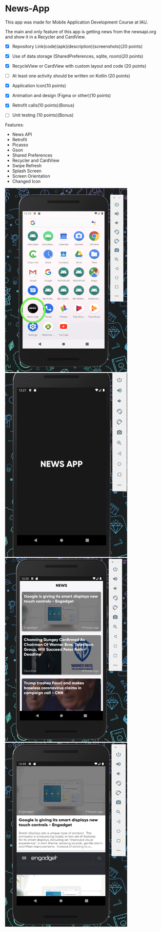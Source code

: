 # News-App

This app was made for Mobile Application Development Course at IAU.

The main and only feature of this app is getting news from the newsapi.org and show it in a Recycler and CardView.

- [x] Repository Link(code)(apk)(description)(screenshots)(20 points)
- [x] Use of data storage (SharedPreferences, sqlite, room)(20 points)
- [x] RecycleView or CardView with custom layout and code (20 points)
- [ ] At least one activity should be written on Kotlin (20 points)
- [x] Application Icon(10 points)
- [x] Animation and design (Figma or other)(10 points)
- [x] Retrofit calls(10 points)(Bonus)
- [ ] Unit testing (10 points)(Bonus)


Features:
- News API
- Retrofit
- Picasso
- Gson
- Shared Preferences
- Recycler and CardView
- Swipe Refresh
- Splash Screen
- Screen Orientation
- Changed Icon

<img src="https://github.com/karybekov22/News-App/blob/master/Screenshots/Icon%20Screen.png" width="400" height="600">      <img src="https://github.com/karybekov22/News-App/blob/master/Screenshots/Splash%20Screen%20Screenshot.png" width="400" height="600">
<img src="https://github.com/karybekov22/News-App/blob/master/Screenshots/Main%20Screen.png" width="400" height="600">
<img src="https://github.com/karybekov22/News-App/blob/master/Screenshots/Detailed%20Screen.png" width="400" height="600">
